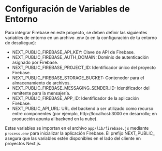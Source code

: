 # Configuración de Variables de Entorno

Para integrar Firebase en este proyecto, se deben definir las siguientes variables de entorno en un archivo .env (o en la configuración de tu entorno de despliegue):

- NEXT_PUBLIC_FIREBASE_API_KEY: Clave de API de Firebase.
- NEXT_PUBLIC_FIREBASE_AUTH_DOMAIN: Dominio de autenticación asignado por Firebase.
- NEXT_PUBLIC_FIREBASE_PROJECT_ID: Identificador único del proyecto Firebase.
- NEXT_PUBLIC_FIREBASE_STORAGE_BUCKET: Contenedor para el almacenamiento de archivos.
- NEXT_PUBLIC_FIREBASE_MESSAGING_SENDER_ID: Identificador del remitente para la mensajería.
- NEXT_PUBLIC_FIREBASE_APP_ID: Identificador de la aplicación Firebase.
- NEXT_PUBLIC_API_URL: URL del backend a ser utilizado como recurso entre componentes (por ejemplo, http://localhost:3000 en desarrollo; en producción apunta al backend en la nube).

Estas variables se importan en el archivo `app/lib/firebase.js` mediante `process.env` para inicializar la aplicación Firebase. El prefijo NEXT_PUBLIC_ asegura que las variables estén disponibles en el lado del cliente en proyectos Next.js.
